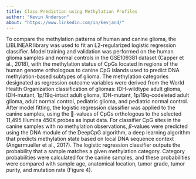 ```yaml
---
title: Class Prediction using Methylation Profiles
author: "Kevin Anderson"
about: "https://www.linkedin.com/in/kevjand/"
---
```


To compare the methylation patterns of human and canine glioma, the LIBLINEAR library was used to fit an L2-regularized logistic regression classifier. Model training and validation was performed on the human glioma samples and normal controls in the GSE109381 dataset (Capper et al., 2018), with the methylation status of CpGs located in regions of the human genome orthologous to canine CpG islands used to predict DNA methylation-based subtypes of glioma. The methylation categories designated as regression outcome variables were derived from the World Health Organization classification of gliomas: IDH-wildtype adult glioma, IDH-mutant, 1p/19q-intact adult glioma, IDH-mutant, 1p/19q-codeleted adult glioma, adult normal control, pediatric glioma, and pediatric normal control. After model fitting, the logistic regression classifier was applied to the canine samples, using the -values of CpGs orthologous to the selected 11,495 Illumina 450K probes as input data. For classifier CpG sites in the canine samples with no methylation observations, $\beta$-values were predicted using the DNA module of the DeepCpG algorithm, a deep learning algorithm that predicts methylation state based on local DNA sequence context (Angermueller et al., 2017). The logistic regression classifier outputs the probability that a sample matches a given methylation category. Category probabilities were calculated for the canine samples, and these probabilities were compared with sample age, anatomical location, tumor grade, tumor purity, and mutation rate (Figure 4).

